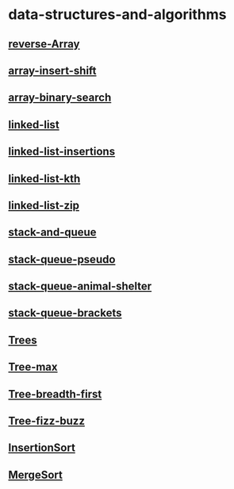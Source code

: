 # data-structures-and-algorithms

## [reverse-Array](./data-structures-and-algorithms/reverse-Array.md)

## [array-insert-shift](./data-structures-and-algorithms/array-insert-shift.md)

## [array-binary-search](./data-structures-and-algorithms/array-binary-search.md)

## [linked-list](./data-structures-and-algorithms/linked-list.md)

## [linked-list-insertions](./data-structures-and-algorithms/linked-list-insertions.md)

## [linked-list-kth](./data-structures-and-algorithms/%20linked-list-kth.md)

## [linked-list-zip](./data-structures-and-algorithms/linked-list-zip.md)

## [stack-and-queue](./data-structures-and-algorithms/stack-and-queue.md)

## [stack-queue-pseudo](./data-structures-and-algorithms/stack-queue-pseudo.md)

## [stack-queue-animal-shelter](./data-structures-and-algorithms/stack-queue-animal-shelter.md)

## [stack-queue-brackets](./data-structures-and-algorithms/stack-queue-brackets.md)

## [Trees](./data-structures-and-algorithms/Trees.md)

## [Tree-max](./data-structures-and-algorithms/Tree-max.md)

## [Tree-breadth-first](./data-structures-and-algorithms/tree-breadth-first.md)

## [Tree-fizz-buzz](./data-structures-and-algorithms/tree-fizz-buzz.md)

## [InsertionSort](./data-structures-and-algorithms/Insertion%20Sort/InsertionSort.md)

## [MergeSort](./data-structures-and-algorithms/Merge-Sort/MergSort.md)


